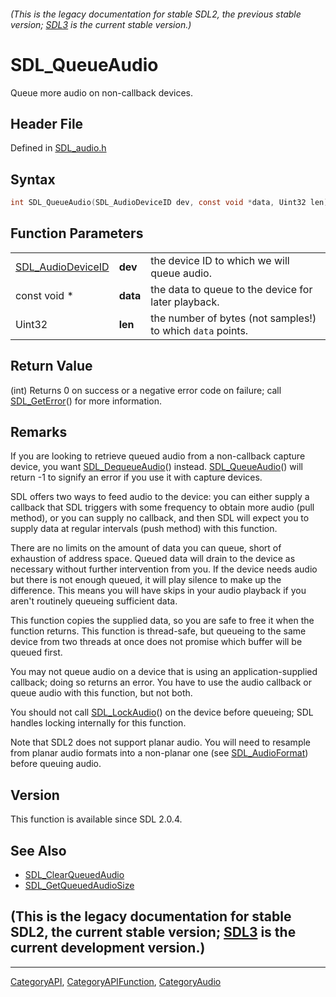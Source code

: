 ###### (This is the legacy documentation for stable SDL2, the previous stable version; [SDL3](https://wiki.libsdl.org/SDL3/) is the current stable version.)
# SDL_QueueAudio

Queue more audio on non-callback devices.

## Header File

Defined in [SDL_audio.h](https://github.com/libsdl-org/SDL/blob/SDL2/include/SDL_audio.h)

## Syntax

```c
int SDL_QueueAudio(SDL_AudioDeviceID dev, const void *data, Uint32 len);
```

## Function Parameters

|                                        |          |                                                            |
| -------------------------------------- | -------- | ---------------------------------------------------------- |
| [SDL_AudioDeviceID](SDL_AudioDeviceID) | **dev**  | the device ID to which we will queue audio.                |
| const void *                           | **data** | the data to queue to the device for later playback.        |
| Uint32                                 | **len**  | the number of bytes (not samples!) to which `data` points. |

## Return Value

(int) Returns 0 on success or a negative error code on failure; call
[SDL_GetError](SDL_GetError)() for more information.

## Remarks

If you are looking to retrieve queued audio from a non-callback capture
device, you want [SDL_DequeueAudio](SDL_DequeueAudio)() instead.
[SDL_QueueAudio](SDL_QueueAudio)() will return -1 to signify an error if
you use it with capture devices.

SDL offers two ways to feed audio to the device: you can either supply a
callback that SDL triggers with some frequency to obtain more audio (pull
method), or you can supply no callback, and then SDL will expect you to
supply data at regular intervals (push method) with this function.

There are no limits on the amount of data you can queue, short of
exhaustion of address space. Queued data will drain to the device as
necessary without further intervention from you. If the device needs audio
but there is not enough queued, it will play silence to make up the
difference. This means you will have skips in your audio playback if you
aren't routinely queueing sufficient data.

This function copies the supplied data, so you are safe to free it when the
function returns. This function is thread-safe, but queueing to the same
device from two threads at once does not promise which buffer will be
queued first.

You may not queue audio on a device that is using an application-supplied
callback; doing so returns an error. You have to use the audio callback or
queue audio with this function, but not both.

You should not call [SDL_LockAudio](SDL_LockAudio)() on the device before
queueing; SDL handles locking internally for this function.

Note that SDL2 does not support planar audio. You will need to resample
from planar audio formats into a non-planar one (see
[SDL_AudioFormat](SDL_AudioFormat)) before queuing audio.

## Version

This function is available since SDL 2.0.4.

## See Also

- [SDL_ClearQueuedAudio](SDL_ClearQueuedAudio)
- [SDL_GetQueuedAudioSize](SDL_GetQueuedAudioSize)


## (This is the legacy documentation for stable SDL2, the current stable version; [SDL3](https://wiki.libsdl.org/SDL3/) is the current development version.)



----
[CategoryAPI](CategoryAPI), [CategoryAPIFunction](CategoryAPIFunction), [CategoryAudio](CategoryAudio)

